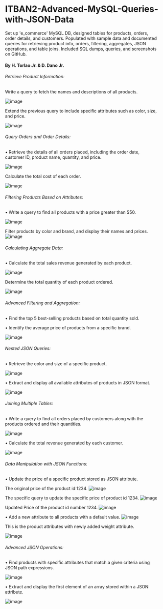 # ITBAN2-Advanced-MySQL-Queries-with-JSON-Data
Set up 'e_commerce' MySQL DB, designed tables for products, orders, order details, and customers. Populated with sample data and documented queries for retrieving product info, orders, filtering, aggregates, JSON operations, and table joins. Included SQL dumps, queries, and screenshots on GitHub.

#### By H. Torlao Jr. & D. Dano Jr.


###### Retrieve Product Information:

Write a query to fetch the names and descriptions of all products.

![image](https://github.com/GrinHornet/ITBAN2-Advanced-MySQL-Queries-with-JSON-Data/assets/125188016/bd9031d2-1b29-4a6a-9f6d-03d33e2c4fdf)


Extend the previous query to include specific attributes such as color, size, and 
price.

![image](https://github.com/GrinHornet/ITBAN2-Advanced-MySQL-Queries-with-JSON-Data/assets/125188016/eaad02f8-b5fa-4fcf-a5f9-ffe96bfdacf7)


###### Query Orders and Order Details:
	
• Retrieve the details of all orders placed, including the order date, customer ID, 
product name, quantity, and price.

![image](https://github.com/GrinHornet/ITBAN2-Advanced-MySQL-Queries-with-JSON-Data/assets/125188016/c0d8111f-ceaa-44b6-8eb0-69b7f0e9a025)

Calculate the total cost of each order.

![image](https://github.com/GrinHornet/ITBAN2-Advanced-MySQL-Queries-with-JSON-Data/assets/125188016/c6fe1409-a152-4b7c-a3a2-bfddbe97f768)


###### Filtering Products Based on Attributes:

• Write a query to find all products with a price greater than $50.

![image](https://github.com/GrinHornet/ITBAN2-Advanced-MySQL-Queries-with-JSON-Data/assets/125188016/ac0a8bc5-8491-4915-80d1-90ab12d6b080)

Filter products by color and brand, and display their names and prices.
![image](https://github.com/GrinHornet/ITBAN2-Advanced-MySQL-Queries-with-JSON-Data/assets/125188016/17713578-f522-4e59-b904-9d93ae5a6339)


###### Calculating Aggregate Data:

• Calculate the total sales revenue generated by each product.

![image](https://github.com/GrinHornet/ITBAN2-Advanced-MySQL-Queries-with-JSON-Data/assets/125188016/4b33f27d-f2c0-4d06-b549-aff993b76907)

Determine the total quantity of each product ordered. 

![image](https://github.com/GrinHornet/ITBAN2-Advanced-MySQL-Queries-with-JSON-Data/assets/125188016/fd625692-c076-48f6-8eb1-e5ab4769c83b)


###### Advanced Filtering and Aggregation: 

• Find the top 5 best-selling products based on total quantity sold. 


• Identify the average price of products from a specific brand. 

![image](https://github.com/GrinHornet/ITBAN2-Advanced-MySQL-Queries-with-JSON-Data/assets/125188016/69383e9e-e5d7-4337-8035-0bbd1d7cddfa)


###### Nested JSON Queries: 
• Retrieve the color and size of a specific product. 

![image](https://github.com/GrinHornet/ITBAN2-Advanced-MySQL-Queries-with-JSON-Data/assets/125188016/c3248515-f550-4a96-a0e3-ba9f272f4ced)

• Extract and display all available attributes of products in JSON format. 

![image](https://github.com/GrinHornet/ITBAN2-Advanced-MySQL-Queries-with-JSON-Data/assets/125188016/42748f36-9703-4187-85a7-16210f9c383b)

###### Joining Multiple Tables: 
• Write a query to find all orders placed by customers along with the products 
ordered and their quantities. 

![image](https://github.com/GrinHornet/ITBAN2-Advanced-MySQL-Queries-with-JSON-Data/assets/125188016/4abe88de-3174-4f8c-b76b-9459f86c616b)

• Calculate the total revenue generated by each customer. 

![image](https://github.com/GrinHornet/ITBAN2-Advanced-MySQL-Queries-with-JSON-Data/assets/125188016/ce7df7dd-c927-4ed3-aaed-93550e5ff52f)


###### Data Manipulation with JSON Functions: 
• Update the price of a specific product stored as JSON attribute.

The original price of the product id 1234.
![image](https://github.com/GrinHornet/ITBAN2-Advanced-MySQL-Queries-with-JSON-Data/assets/125188016/1a4e35c9-bfd7-4880-8f4a-7534422204ca)

The specific query to update the specific price of product id 1234.
![image](https://github.com/GrinHornet/ITBAN2-Advanced-MySQL-Queries-with-JSON-Data/assets/125188016/ad3f55d8-454b-4582-93f9-aff83b933163)


Updated Price of the product id number 1234.
![image](https://github.com/GrinHornet/ITBAN2-Advanced-MySQL-Queries-with-JSON-Data/assets/125188016/19012fc2-e391-4eb5-89ed-163fe21c70af)

 
• Add a new attribute to all products with a default value.
![image](https://github.com/GrinHornet/ITBAN2-Advanced-MySQL-Queries-with-JSON-Data/assets/125188016/ef9c26d1-d60d-4788-8342-84fd5e08b5b3)

This is the product attributes with newly added weight attribute.

![image](https://github.com/GrinHornet/ITBAN2-Advanced-MySQL-Queries-with-JSON-Data/assets/125188016/9b5f9ee4-32b1-40f3-881c-77d7b81982d5)



###### Advanced JSON Operations: 
• Find products with specific attributes that match a given criteria using JSON path 
expressions.

![image](https://github.com/GrinHornet/ITBAN2-Advanced-MySQL-Queries-with-JSON-Data/assets/125188016/6dfff9a8-5ee8-4fe5-8780-fb7ddd8b8b40)

• Extract and display the first element of an array stored within a JSON attribute.

![image](https://github.com/GrinHornet/ITBAN2-Advanced-MySQL-Queries-with-JSON-Data/assets/125188016/b9355dd9-d4f7-42d0-bd97-52131631f0e2)



